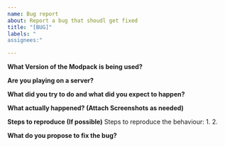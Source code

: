 ```yaml
---
name: Bug report
about: Report a bug that shoudl get fixed
title: "[BUG]"
labels: "
assignees:" 

---
```


**What Version of the Modpack is being used?**

**Are you playing on a server?**

**What did you try to do and what did you expect to happen?**

**What actually happened? (Attach Screenshots as needed)**

**Steps to reproduce (If possible)**
Steps to reproduce the behaviour:
1.
2.

**What do you propose to fix the bug?**


